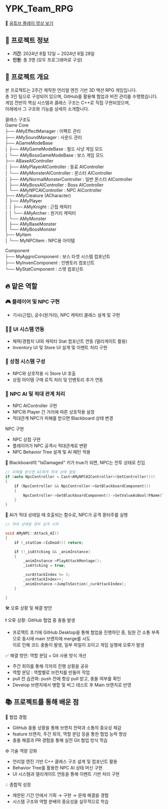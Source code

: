 # YPK_Team_RPG

🔗 [유튜브 플레이 영상 보기](https://www.youtube.com/watch?v=7Ut9aqFU5S0&t=1s)

## 📅 프로젝트 정보

- **기간**: 2024년 8월 12일 ~ 2024년 8월 28일 
- **인원**: 총 3명 (모두 프로그래머로 구성)

## 📌 프로젝트 개요
본 프로젝트는 2주간 제작한 언리얼 엔진 기반 3D 액션 RPG 게임입니다.  
총 3인 팀으로 구성되어 있으며, GitHub를 활용해 협업과 버전 관리를 수행했습니다.  
게임 전반의 핵심 시스템과 클래스 구조는 C++로 직접 구현되었으며,  
아래에서 그 구조와 기능을 상세히 소개합니다.

클래스 구조도  
Game Core  
├── AMyEffectManager : 이펙트 관리  
├── AMySoundManager : 사운드 관리  
├── AGameModeBase  
│ ├── AMyGameModeBase : 필드 사냥 게임 모드  
│ └── AMyBossGameModeBase : 보스 게임 모드  
├── ABaseAIController  
│ ├── AMyPlayerAIController : 동료  AIController    
│ └── AMyMonsterAIController : 몬스터 AIController     
│ ├── AMyNormalMonsterController : 일반 몬스터 AIController  
│ ├── AMyBossAIController  : Boss AIController  
│ └── AMyNPCAIController : NPC AIController  
├── AMyCreature (ACharacter)   
│ ├── AMyPlayer  
│ │ ├── AMyKnight : 근접 캐릭터  
│ │ └── AMyArcher : 원거리 캐릭터  
│ └── AMyMonster  
│ ├── AMyBaseMonster  
│ └── AMyBossMonster  
├── MyItem  
│ └── MyNPCItem : NPC용 아이템  
  
Component  
├── MyAggroComponent : 보스 타겟 시스템 컴포넌트   
├── MyInvenComponent : 인벤토리 컴포넌트  
└── MyStatComponent : 스탯 컴포넌트    


## 🔥 맡은 역할

### 🎮 플레이어 및 NPC 구현
- 기사(근접), 궁수(원거리), NPC 캐릭터 클래스 설계 및 구현

### 🧑‍💻 UI 시스템 연동
- 체력/경험치 UI와 캐릭터 Stat 컴포넌트 연동 (델리게이트 활용)
- Inventory UI 및 Store UI 설계 및 이벤트 처리 구현

### 🏪 상점 시스템 구성
- NPC와 상호작용 시 Store UI 호출
- 상점 아이템 구매 로직 처리 및 인벤토리 추가 연동

### 🧠 NPC AI 및 적대 관계 처리
- NPC AIController 구현
- NPC와 Player 간 거리에 따른 상호작용 설정
- 적대관계 NPC가 피해를 받으면 Blackboard 상태 변경


NPC 구현
- NPC 상점 구현
- 플레이어가 NPC 공격시 적대관계로 변환
- NPC Behavior Tree 설계 및 AI 패턴 적용

📌 Blackboard의 "IsDamaged" 키가 true가 되면, NPC는 전투 상태로 진입
```cpp
// 피해를 받으면 AI에게 적대 상태 알림
if (auto NpcController = Cast<AMyNPCAIController>(GetController()))
{
    if (NpcController && NpcController->GetBlackboardComponent())
    {
        NpcController->GetBlackboardComponent()->SetValueAsBool(FName(TEXT("IsDamaged")), true);
    }
}
```
📌 AI가 적대 상태일 때 호출되는 함수로, NPC가 공격 몽타주를 실행  
```cpp
// 적대 상태일 경우 공격 시작  

void AMyNPC::Attack_AI()
{
    if (_statCom->IsDead()) return;

    if (!_isAttcking && _animInstance)
    {
        _animInstance->PlayAttackMontage();
        _isAttcking = true;

        _curAttackIndex %= 3;
        _curAttackIndex++;
        _animInstance->JumpToSection(_curAttackIndex);
    }

}
```

🛠️ 오류 상황 및 해결 방안    
  
❗ 오류 상황: GitHub 협업 중 충돌 발생  
- 프로젝트 초기에 GitHub Desktop을 통해 협업을 진행하던 중, 팀원 간 소통 부족으로 동시에 main 브랜치에 merge를 시도  
이로 인해 코드 충돌이 발생, 일부 파일이 꼬이고 게임 실행에 오류가 발생  


✅ 해결 방안: 역할 분담 + Git 사용 방식 개선  
- 주간 회의를 통해 각자의 진행 상황을 공유  
- 역할 분담 : 역할별로 브런치를 만들어 작업
- pull 전 습관화: push 전에 항상 pull 받고, 충돌 여부를 확인  
- Develop 브랜치에서 병합 및 버그 테스트 후 Main 브랜치로 반영


## 📚 프로젝트를 통해 배운 점  
  
🤝 협업 경험  
- GitHub 충돌 상황을 통해 브랜치 전략과 소통의 중요성 체감  
- feature 브랜치, 주간 회의, 역할 분담 등을 통한 협업 능력 향상  
- 충돌 해결과 PR 경험을 통해 실전 Git 협업 방식 학습  
  
⚙️ 기술 역량 강화  
- 언리얼 엔진 기반 C++ 클래스 구조 설계 및 컴포넌트 활용  
- Behavior Tree를 활용한 NPC AI 상태 머신 구현  
- UI 시스템과 델리게이트 연동을 통해 이벤트 기반 처리 구현  

💡 종합적 성장
- 제한된 기간 안에서 기획 → 구현 → 문제 해결을 경험
- 시스템 구조와 역할 분배의 중요성을 실무적으로 학습



